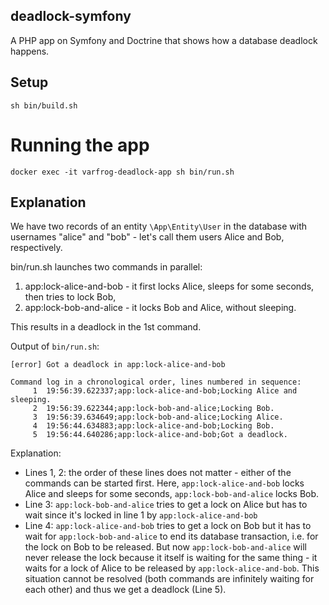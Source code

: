 ## deadlock-symfony

A PHP app on Symfony and Doctrine that shows how a database deadlock happens.

## Setup

```
sh bin/build.sh
```

# Running the app

```
docker exec -it varfrog-deadlock-app sh bin/run.sh
```

## Explanation

We have two records of an entity `\App\Entity\User` in the database with usernames "alice" and "bob" - let's call them
users Alice and Bob, respectively.

bin/run.sh launches two commands in parallel:
1. app:lock-alice-and-bob - it first locks Alice, sleeps for some seconds, then tries to lock Bob,
2. app:lock-bob-and-alice - it locks Bob and Alice, without sleeping.

This results in a deadlock in the 1st command.

Output of `bin/run.sh`:
```
[error] Got a deadlock in app:lock-alice-and-bob

Command log in a chronological order, lines numbered in sequence:
     1  19:56:39.622337;app:lock-alice-and-bob;Locking Alice and sleeping.
     2  19:56:39.622344;app:lock-bob-and-alice;Locking Bob.
     3  19:56:39.634649;app:lock-bob-and-alice;Locking Alice.
     4  19:56:44.634883;app:lock-alice-and-bob;Locking Bob.
     5  19:56:44.640286;app:lock-alice-and-bob;Got a deadlock.
```

Explanation:
* Lines 1, 2: the order of these lines does not matter - either of the commands can be started first. Here,
`app:lock-alice-and-bob` locks Alice and sleeps for some seconds, `app:lock-bob-and-alice` locks Bob.
* Line 3: `app:lock-bob-and-alice` tries to get a lock on Alice but has to wait since it's locked in line 1 by
`app:lock-alice-and-bob`
* Line 4: `app:lock-alice-and-bob` tries to get a lock on Bob but it has to wait for `app:lock-bob-and-alice`
to end its database transaction, i.e. for the lock on Bob to be released. But now `app:lock-bob-and-alice` will never
 release the lock  because it itself is waiting for the same thing - it waits for a lock of Alice to be released by
 `app:lock-alice-and-bob`. This situation cannot be resolved (both commands are infinitely waiting for each other) and
  thus we get a deadlock (Line 5).
